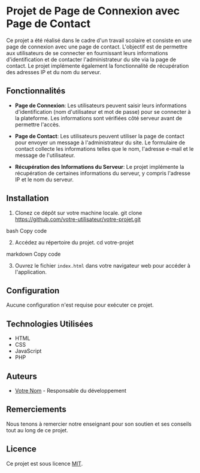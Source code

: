 # Projet de Page de Connexion avec Page de Contact

Ce projet a été réalisé dans le cadre d'un travail scolaire et consiste en une page de connexion avec une page de contact. L'objectif est de permettre aux utilisateurs de se connecter en fournissant leurs informations d'identification et de contacter l'administrateur du site via la page de contact. Le projet implémente également la fonctionnalité de récupération des adresses IP et du nom du serveur.

## Fonctionnalités

- **Page de Connexion**: Les utilisateurs peuvent saisir leurs informations d'identification (nom d'utilisateur et mot de passe) pour se connecter à la plateforme. Les informations sont vérifiées côté serveur avant de permettre l'accès.

- **Page de Contact**: Les utilisateurs peuvent utiliser la page de contact pour envoyer un message à l'administrateur du site. Le formulaire de contact collecte les informations telles que le nom, l'adresse e-mail et le message de l'utilisateur.

- **Récupération des Informations du Serveur**: Le projet implémente la récupération de certaines informations du serveur, y compris l'adresse IP et le nom du serveur.

## Installation

1. Clonez ce dépôt sur votre machine locale.
git clone https://github.com/votre-utilisateur/votre-projet.git

bash
Copy code

2. Accédez au répertoire du projet.
cd votre-projet

markdown
Copy code

3. Ouvrez le fichier `index.html` dans votre navigateur web pour accéder à l'application.

## Configuration

Aucune configuration n'est requise pour exécuter ce projet.

## Technologies Utilisées

- HTML
- CSS
- JavaScript
- PHP

## Auteurs

- [Votre Nom](https://github.com/votre-utilisateur) - Responsable du développement

## Remerciements

Nous tenons à remercier notre enseignant pour son soutien et ses conseils tout au long de ce projet.

## Licence

Ce projet est sous licence [MIT](LICENSE).
